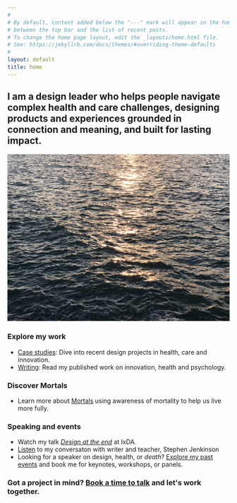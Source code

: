 ```yaml
---
#
# By default, content added below the "---" mark will appear in the home page
# between the top bar and the list of recent posts.
# To change the home page layout, edit the _layouts/home.html file.
# See: https://jekyllrb.com/docs/themes/#overriding-theme-defaults
#
layout: default
title: home
---
```


## I am a design leader who helps people navigate complex health and care challenges, designing products and experiences grounded in connection and meaning, and built for lasting impact.

![ivor-home](images/ivor-home-sea.jpeg)

### Explore my work 
- [Case studies](/work): Dive into recent design projects in health, care and innovation.
- [Writing](/writing): Read my published work on innovation, health and psychology.

### Discover Mortals
- Learn more about [Mortals](http://mortals.community) using awareness of mortality to help us live more fully.

### Speaking and events
- Watch my talk [*Design at the end*](https://vimeo.com/321016208) at IxDA.
- [Listen](https://www.youtube.com/watch?v=nVPdp9NtFcY) to my conversaton with writer and teacher, Stephen Jenkinson
- Looking for a speaker on design, health, or *death*? [Explore my past events](/talks) and book me for keynotes, workshops, or panels.

### Got a project in mind? [Book a time to talk](https://calendar.app.google/uDamy3i8G4PACUhB7) and let's work together.
